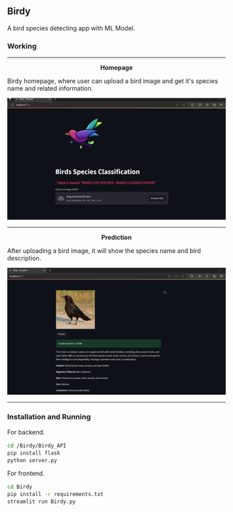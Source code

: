 ## Birdy
A bird species detecting app with ML Model.

### Working

---

<center><b>Homepage</b></center>

Birdy homepage, where user can upload a bird image and get it's species name and related information. 

![Homepage](screenshots/Home.png)

---
<center><b>Prediction</b></center>

After uploading a bird image, it will show the species name and bird description.

![Homepage](screenshots/Prediction.png)


---

### Installation and Running

For backend.
```sh
cd /Birdy/Birdy_API
pip install flask
python server.py
```

For frontend.
```sh
cd Birdy
pip install -r requirements.txt
streamlit run Birdy.py
```
